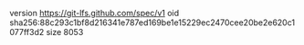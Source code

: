version https://git-lfs.github.com/spec/v1
oid sha256:88c293c1bf8d216341e787ed169be1e15229ec2470cee20be2e620c1077ff3d2
size 8053
